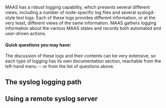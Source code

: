 <!-- deb-2-7-cli
||2.7|2.8|2.9|
|-----:|:-----:|:-----:|:-----:|
|Snap|[CLI](/t/maas-logging-snap-2-7-cli/2862) ~ [UI](/t/maas-logging-snap-2-7-ui/2863)|[CLI](/t/maas-logging-snap-2-8-cli/2864) ~ [UI](/t/maas-logging-snap-2-8-ui/2865)|[CLI](/t/maas-logging-snap-2-9-cli/2866) ~ [UI](/t/maas-logging-snap-2-9-ui/2867)|
|Packages|CLI ~ [UI](/t/maas-logging-deb-2-7-ui/2869)|[CLI](/t/maas-logging-deb-2-8-cli/2870) ~ [UI](/t/maas-logging-deb-2-8-ui/2871)|[CLI](/t/maas-logging-deb-2-9-cli/2872) ~ [UI](/t/maas-logging-deb-2-9-ui/2873)|
deb-2-7-cli -->

<!-- deb-2-7-ui
||2.7|2.8|2.9|
|-----:|:-----:|:-----:|:-----:|
|Snap|[CLI](/t/maas-logging-snap-2-7-cli/2862) ~ [UI](/t/maas-logging-snap-2-7-ui/2863)|[CLI](/t/maas-logging-snap-2-8-cli/2864) ~ [UI](/t/maas-logging-snap-2-8-ui/2865)|[CLI](/t/maas-logging-snap-2-9-cli/2866) ~ [UI](/t/maas-logging-snap-2-9-ui/2867)|
|Packages|[CLI](/t/maas-logging-deb-2-7-cli/2868) ~ UI|[CLI](/t/maas-logging-deb-2-8-cli/2870) ~ [UI](/t/maas-logging-deb-2-8-ui/2871)|[CLI](/t/maas-logging-deb-2-9-cli/2872) ~ [UI](/t/maas-logging-deb-2-9-ui/2873)|
 deb-2-7-ui -->

<!-- deb-2-8-cli
||2.7|2.8|2.9|
|-----:|:-----:|:-----:|:-----:|
|Snap|[CLI](/t/maas-logging-snap-2-7-cli/2862) ~ [UI](/t/maas-logging-snap-2-7-ui/2863)|[CLI](/t/maas-logging-snap-2-8-cli/2864) ~ [UI](/t/maas-logging-snap-2-8-ui/2865)|[CLI](/t/maas-logging-snap-2-9-cli/2866) ~ [UI](/t/maas-logging-snap-2-9-ui/2867)|
|Packages|[CLI](/t/maas-logging-deb-2-7-cli/2868) ~ [UI](/t/maas-logging-deb-2-7-ui/2869)|CLI ~ [UI](/t/maas-logging-deb-2-8-ui/2871)|[CLI](/t/maas-logging-deb-2-9-cli/2872) ~ [UI](/t/maas-logging-deb-2-9-ui/2873)|
 deb-2-8-cli -->

<!-- deb-2-8-ui
||2.7|2.8|2.9|
|-----:|:-----:|:-----:|:-----:|
|Snap|[CLI](/t/maas-logging-snap-2-7-cli/2862) ~ [UI](/t/maas-logging-snap-2-7-ui/2863)|[CLI](/t/maas-logging-snap-2-8-cli/2864) ~ [UI](/t/maas-logging-snap-2-8-ui/2865)|[CLI](/t/maas-logging-snap-2-9-cli/2866) ~ [UI](/t/maas-logging-snap-2-9-ui/2867)|
|Packages|[CLI](/t/maas-logging-deb-2-7-cli/2868) ~ [UI](/t/maas-logging-deb-2-7-ui/2869)|[CLI](/t/maas-logging-deb-2-8-cli/2870) ~ UI|[CLI](/t/maas-logging-deb-2-9-cli/2872) ~ [UI](/t/maas-logging-deb-2-9-ui/2873)|
 deb-2-8-ui -->

<!-- deb-2-9-cli
||2.7|2.8|2.9|
|-----:|:-----:|:-----:|:-----:|
|Snap|[CLI](/t/maas-logging-snap-2-7-cli/2862) ~ [UI](/t/maas-logging-snap-2-7-ui/2863)|[CLI](/t/maas-logging-snap-2-8-cli/2864) ~ [UI](/t/maas-logging-snap-2-8-ui/2865)|[CLI](/t/maas-logging-snap-2-9-cli/2866) ~ [UI](/t/maas-logging-snap-2-9-ui/2867)|
|Packages|[CLI](/t/maas-logging-deb-2-7-cli/2868) ~ [UI](/t/maas-logging-deb-2-7-ui/2869)|[CLI](/t/maas-logging-deb-2-8-cli/2870) ~ [UI](/t/maas-logging-deb-2-8-ui/2871)|CLI ~ [UI](/t/maas-logging-deb-2-9-ui/2873)|
 deb-2-9-cli -->

<!-- deb-2-9-ui
||2.7|2.8|2.9|
|-----:|:-----:|:-----:|:-----:|
|Snap|[CLI](/t/maas-logging-snap-2-7-cli/2862) ~ [UI](/t/maas-logging-snap-2-7-ui/2863)|[CLI](/t/maas-logging-snap-2-8-cli/2864) ~ [UI](/t/maas-logging-snap-2-8-ui/2865)|[CLI](/t/maas-logging-snap-2-9-cli/2866) ~ [UI](/t/maas-logging-snap-2-9-ui/2867)|
|Packages|[CLI](/t/maas-logging-deb-2-7-cli/2868) ~ [UI](/t/maas-logging-deb-2-7-ui/2869)|[CLI](/t/maas-logging-deb-2-8-cli/2870) ~ [UI](/t/maas-logging-deb-2-8-ui/2871)|[CLI](/t/maas-logging-deb-2-9-cli/2872) ~ UI|
 deb-2-9-ui -->

<!-- snap-2-7-cli
||2.7|2.8|2.9|
|-----:|:-----:|:-----:|:-----:|
|Snap|CLI ~ [UI](/t/maas-logging-snap-2-7-ui/2863)|[CLI](/t/maas-logging-snap-2-8-cli/2864) ~ [UI](/t/maas-logging-snap-2-8-ui/2865)|[CLI](/t/maas-logging-snap-2-9-cli/2866) ~ [UI](/t/maas-logging-snap-2-9-ui/2867)|
|Packages|[CLI](/t/maas-logging-deb-2-7-cli/2868) ~ [UI](/t/maas-logging-deb-2-7-ui/2869)|[CLI](/t/maas-logging-deb-2-8-cli/2870) ~ [UI](/t/maas-logging-deb-2-8-ui/2871)|[CLI](/t/maas-logging-deb-2-9-cli/2872) ~ [UI](/t/maas-logging-deb-2-9-ui/2873)|
 snap-2-7-cli -->

<!-- snap-2-7-ui
||2.7|2.8|2.9|
|-----:|:-----:|:-----:|:-----:|
|Snap|[CLI](/t/maas-logging-snap-2-7-cli/2862) ~ UI|[CLI](/t/maas-logging-snap-2-8-cli/2864) ~ [UI](/t/maas-logging-snap-2-8-ui/2865)|[CLI](/t/maas-logging-snap-2-9-cli/2866) ~ [UI](/t/maas-logging-snap-2-9-ui/2867)|
|Packages|[CLI](/t/maas-logging-deb-2-7-cli/2868) ~ [UI](/t/maas-logging-deb-2-7-ui/2869)|[CLI](/t/maas-logging-deb-2-8-cli/2870) ~ [UI](/t/maas-logging-deb-2-8-ui/2871)|[CLI](/t/maas-logging-deb-2-9-cli/2872) ~ [UI](/t/maas-logging-deb-2-9-ui/2873)|
 snap-2-7-ui -->

<!-- snap-2-8-cli
||2.7|2.8|2.9|
|-----:|:-----:|:-----:|:-----:|
|Snap|[CLI](/t/maas-logging-snap-2-7-cli/2862) ~ [UI](/t/maas-logging-snap-2-7-ui/2863)|CLI ~ [UI](/t/maas-logging-snap-2-8-ui/2865)|[CLI](/t/maas-logging-snap-2-9-cli/2866) ~ [UI](/t/maas-logging-snap-2-9-ui/2867)|
|Packages|[CLI](/t/maas-logging-deb-2-7-cli/2868) ~ [UI](/t/maas-logging-deb-2-7-ui/2869)|[CLI](/t/maas-logging-deb-2-8-cli/2870) ~ [UI](/t/maas-logging-deb-2-8-ui/2871)|[CLI](/t/maas-logging-deb-2-9-cli/2872) ~ [UI](/t/maas-logging-deb-2-9-ui/2873)|
 snap-2-8-cli -->

<!-- snap-2-8-ui
||2.7|2.8|2.9|
|-----:|:-----:|:-----:|:-----:|
|Snap|[CLI](/t/maas-logging-snap-2-7-cli/2862) ~ [UI](/t/maas-logging-snap-2-7-ui/2863)|[CLI](/t/maas-logging-snap-2-8-cli/2864) ~ UI|[CLI](/t/maas-logging-snap-2-9-cli/2866) ~ [UI](/t/maas-logging-snap-2-9-ui/2867)|
|Packages|[CLI](/t/maas-logging-deb-2-7-cli/2868) ~ [UI](/t/maas-logging-deb-2-7-ui/2869)|[CLI](/t/maas-logging-deb-2-8-cli/2870) ~ [UI](/t/maas-logging-deb-2-8-ui/2871)|[CLI](/t/maas-logging-deb-2-9-cli/2872) ~ [UI](/t/maas-logging-deb-2-9-ui/2873)|
 snap-2-8-ui -->

<!-- snap-2-9-cli
||2.7|2.8|2.9|
|-----:|:-----:|:-----:|:-----:|
|Snap|[CLI](/t/maas-logging-snap-2-7-cli/2862) ~ [UI](/t/maas-logging-snap-2-7-ui/2863)|[CLI](/t/maas-logging-snap-2-8-cli/2864) ~ [UI](/t/maas-logging-snap-2-8-ui/2865)|CLI ~ [UI](/t/maas-logging-snap-2-9-ui/2867)|
|Packages|[CLI](/t/maas-logging-deb-2-7-cli/2868) ~ [UI](/t/maas-logging-deb-2-7-ui/2869)|[CLI](/t/maas-logging-deb-2-8-cli/2870) ~ [UI](/t/maas-logging-deb-2-8-ui/2871)|[CLI](/t/maas-logging-deb-2-9-cli/2872) ~ [UI](/t/maas-logging-deb-2-9-ui/2873)|
 snap-2-9-cli -->

<!-- snap-2-9-ui
||2.7|2.8|2.9|
|-----:|:-----:|:-----:|:-----:|
|Snap|[CLI](/t/maas-logging-snap-2-7-cli/2862) ~ [UI](/t/maas-logging-snap-2-7-ui/2863)|[CLI](/t/maas-logging-snap-2-8-cli/2864) ~ [UI](/t/maas-logging-snap-2-8-ui/2865)|[CLI](/t/maas-logging-snap-2-9-cli/2866) ~ UI|
|Packages|[CLI](/t/maas-logging-deb-2-7-cli/2868) ~ [UI](/t/maas-logging-deb-2-7-ui/2869)|[CLI](/t/maas-logging-deb-2-8-cli/2870) ~ [UI](/t/maas-logging-deb-2-8-ui/2871)|[CLI](/t/maas-logging-deb-2-9-cli/2872) ~ [UI](/t/maas-logging-deb-2-9-ui/2873)|
 snap-2-9-ui -->

MAAS has a robust logging capability, which presents several different views, including a number of node-specific log files and several syslogd-style text logs.  Each of these logs provides different information, or at the very least, different views of the same information.  MAAS gathers logging information about the various MAAS states and records both automated and user-driven actions.

#### Quick questions you may have:

<!-- deb-2-7-cli
* [What are commissioning logs?](/t/commissioning-logs/2496)
* [What is the syslog logging path?](#heading--path)
* [How do I use a remote syslog server?](#heading--using-a-remote-syslog-server)
* [What are test logs?](/t/test-logs/3132)
deb-2-7-cli -->

<!-- deb-2-7-ui
* [What are commissioning logs?](/t/commissioning-logs/2497)
* [What is the syslog logging path?](#heading--path)
* [How do I use a remote syslog server?](#heading--using-a-remote-syslog-server)
* [What are test logs?](/t/test-logs/3133)
 deb-2-7-ui -->

<!-- deb-2-8-cli
* [What are commissioning logs?](/t/commissioning-logs/2498)
* [What is the syslog logging path?](#heading--path)
* [How do I use a remote syslog server?](#heading--using-a-remote-syslog-server)
* [What are test logs?](/t/test-logs/3134)
 deb-2-8-cli -->

<!-- deb-2-8-ui
* [What are commissioning logs?](/t/commissioning-logs/2499)
* [What is the syslog logging path?](#heading--path)
* [How do I use a remote syslog server?](#heading--using-a-remote-syslog-server)
* [What are test logs?](/t/test-logs/3135)
 deb-2-8-ui -->

<!-- deb-2-9-cli
* [What are commissioning logs?](/t/commissioning-logs/2500)
* [What is the syslog logging path?](#heading--path)
* [How do I use a remote syslog server?](#heading--using-a-remote-syslog-server)
* [What are test logs?](/t/test-logs/3136)
 deb-2-9-cli -->

<!-- deb-2-9-ui
* [What are commissioning logs?](/t/commissioning-logs/2501)
* [What is the syslog logging path?](#heading--path)
* [How do I use a remote syslog server?](#heading--using-a-remote-syslog-server)
* [What are test logs?](/t/test-logs/3137)
 deb-2-9-ui -->

<!-- snap-2-7-cli
* [What are commissioning logs?](/t/commissioning-logs/2490)
* [What is the syslog logging path?](#heading--path)
* [How do I use a remote syslog server?](#heading--using-a-remote-syslog-server)
* [What are test logs?](/t/test-logs/3126)
 snap-2-7-cli -->

<!-- snap-2-7-ui
* [What are commissioning logs?](/t/commissioning-logs/2491)
* [What is the syslog logging path?](#heading--path)
* [How do I use a remote syslog server?](#heading--using-a-remote-syslog-server)
* [What are test logs?](/t/test-logs/3127)
 snap-2-7-ui -->

<!-- snap-2-8-cli
* [What are commissioning logs?](/t/commissioning-logs/2492)
* [What is the syslog logging path?](#heading--path)
* [How do I use a remote syslog server?](#heading--using-a-remote-syslog-server)
* [What are test logs?](/t/test-logs/3128)
 snap-2-8-cli -->

<!-- snap-2-8-ui
* [What are commissioning logs?](/t/commissioning-logs/2493)
* [What is the syslog logging path?](#heading--path)
* [How do I use a remote syslog server?](#heading--using-a-remote-syslog-server)
* [What are test logs?](/t/test-logs/3129)
 snap-2-8-ui -->

<!-- snap-2-9-cli
* [What are commissioning logs?](/t/commissioning-logs/2494)
* [What is the syslog logging path?](#heading--path)
* [How do I use a remote syslog server?](#heading--using-a-remote-syslog-server)
* [What are test logs?](/t/test-logs/3130)
 snap-2-9-cli -->

<!-- snap-2-9-ui
* [What are commissioning logs?](/t/commissioning-logs/2495)
* [What is the syslog logging path?](#heading--path)
* [How do I use a remote syslog server?](#heading--using-a-remote-syslog-server)
* [What are test logs?](/t/test-logs/3131)
 snap-2-9-ui -->

The discussion of these logs and their contents can be very extensive, so each type of logging has its own documentation section, reachable from the left-hand menu -- or from the list of questions above.

<h2 id="heading--path">The syslog logging path</h2>

<!-- deb-2-7-ui deb-2-7-cli deb-2-8-ui deb-2-8-cli deb-2-9-ui deb-2-9-cli
Syslog data is kept in `/var/log/maas/rsyslog/<machine-name><yyyy-mm-dd>/messages`.  Every machine known to MAAS will have corresponding syslogs.
deb-2-7-ui deb-2-7-cli deb-2-8-ui deb-2-8-cli deb-2-9-ui deb-2-9-cli -->

<!-- snap-2-7-ui snap-2-7-cli snap-2-8-ui snap-2-8-cli snap-2-9-ui snap-2-9-cli
Syslog data is kept in `/var/snap/maas/common/log/rsyslog/<machine-name><yyyy-mm-dd>/messages`. Every machine known to MAAS will have corresponding syslogs.
snap-2-7-ui snap-2-7-cli snap-2-8-ui snap-2-8-cli snap-2-9-ui snap-2-9-cli -->


<h2 id="heading--using-a-remote-syslog-server">Using a remote syslog server</h2>

<!-- snap-2-7-ui snap-2-8-ui snap-2-9-ui deb-2-7-ui deb-2-8-ui deb-2-9-ui
To add a remote syslog server, click the Settings tab and then click the Network services tab. Scroll down to the Syslog section, where you can add a syslog URL or IP:

<a href="https://assets.ubuntu.com/v1/e139d4e9-installconfig-syslog__2.6-remote-syslog.png" target = "_blank"><img src="https://assets.ubuntu.com/v1/e139d4e9-installconfig-syslog__2.6-remote-syslog.png"></a>

Click the Save button to save your changes.
snap-2-7-ui snap-2-8-ui snap-2-9-ui deb-2-7-ui deb-2-8-ui deb-2-9-ui -->

<!-- snap-2-7-cli snap-2-8-cli snap-2-9-cli deb-2-7-cli deb-2-8-cli deb-2-9-cli
To add or update a remote syslog server in your MAAS environment:

``` bash
maas $PROFILE maas set-config name="remote_syslog" value="$SYSLOG_FQDN"
```

For example, to set your syslog server to `192.168.100.11`:

``` bash
maas $PROFILE maas set-config name="remote_syslog" value=192.168.100.11
```

If you clear the `remote_syslog` value, MAAS will revert to the default behaviour, which is to send all syslog information to all MAAS region controllers.

For example:

``` bash
maas $PROFILE maas set-config name="remote_syslog" value=""
```

[note]
Note that MAAS controllers' syslogs are not forwarded to the external syslog server -- only machine syslog information is forwarded.
[/note]
snap-2-7-cli snap-2-8-cli snap-2-9-cli deb-2-7-cli deb-2-8-cli deb-2-9-cli -->

<!-- * [What are machine logs?](/t/machine-logs/1480)
* [What are event logs?](/t/event-logs/1481)
* [What is the maas.log file?](/t/the-maas-log-file/1482)
* [What is the rackd.log file?](/t/the-rackd-log-file/1483)
* [What is the regiond.log file?](/t/the-regiond-log-file/1484)
* [What is the HTTP access log file?](/t/the-http-access-log-file/1485)
* [What is the HTTP error log file?](/t/the-http-error-log-file/1486)
* [What are the proxy log files?](/t/the-proxy-log-files/1487)
* [What are the MAAS rsyslog files?](/t/the-maas-rsyslog-files/1488) -->